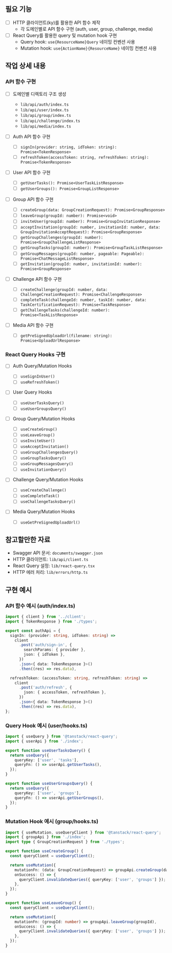 ## 필요 기능

- [ ] HTTP 클라이언트(ky)를 활용한 API 함수 제작
  - 각 도메인별로 API 함수 구현 (auth, user, group, challenge, media)
- [ ] React Query를 활용한 query 및 mutation hook 구현
  - Query hook: `use{ResourceName}Query` 네이밍 컨벤션 사용
  - Mutation hook: `use{ActionName}{ResourceName}` 네이밍 컨벤션 사용

## 작업 상세 내용

### API 함수 구현

- [ ] 도메인별 디렉토리 구조 생성

  - `lib/api/auth/index.ts`
  - `lib/api/user/index.ts`
  - `lib/api/group/index.ts`
  - `lib/api/challenge/index.ts`
  - `lib/api/media/index.ts`

- [ ] Auth API 함수 구현

  - [ ] `signIn(provider: string, idToken: string): Promise<TokenResponse>`
  - [ ] `refreshToken(accessToken: string, refreshToken: string): Promise<TokenResponse>`

- [ ] User API 함수 구현

  - [ ] `getUserTasks(): Promise<UserTaskListResponse>`
  - [ ] `getUserGroups(): Promise<GroupListResponse>`

- [ ] Group API 함수 구현

  - [ ] `createGroup(data: GroupCreationRequest): Promise<GroupResponse>`
  - [ ] `leaveGroup(groupId: number): Promise<void>`
  - [ ] `inviteUser(groupId: number): Promise<GroupInvitationResponse>`
  - [ ] `acceptInvitation(groupId: number, invitationId: number, data: GroupInvitationAcceptRequest): Promise<GroupResponse>`
  - [ ] `getGroupChallenges(groupId: number): Promise<GroupChallengeListResponse>`
  - [ ] `getGroupTasks(groupId: number): Promise<GroupTaskListResponse>`
  - [ ] `getGroupMessages(groupId: number, pageable: Pageable): Promise<ChatMessageListResponse>`
  - [ ] `getInvitation(groupId: number, invitationId: number): Promise<GroupResponse>`

- [ ] Challenge API 함수 구현

  - [ ] `createChallenge(groupId: number, data: ChallengeCreationRequest): Promise<ChallengeResponse>`
  - [ ] `completeTask(challengeId: number, taskId: number, data: TaskCertificationRequest): Promise<TaskResponse>`
  - [ ] `getChallengeTasks(challengeId: number): Promise<TaskListResponse>`

- [ ] Media API 함수 구현
  - [ ] `getPreSignedUploadUrl(filename: string): Promise<UploadUrlResponse>`

### React Query Hooks 구현

- [ ] Auth Query/Mutation Hooks

  - [ ] `useSignInUser()`
  - [ ] `useRefreshToken()`

- [ ] User Query Hooks

  - [ ] `useUserTasksQuery()`
  - [ ] `useUserGroupsQuery()`

- [ ] Group Query/Mutation Hooks

  - [ ] `useCreateGroup()`
  - [ ] `useLeaveGroup()`
  - [ ] `useInviteUser()`
  - [ ] `useAcceptInvitation()`
  - [ ] `useGroupChallengesQuery()`
  - [ ] `useGroupTasksQuery()`
  - [ ] `useGroupMessagesQuery()`
  - [ ] `useInvitationQuery()`

- [ ] Challenge Query/Mutation Hooks

  - [ ] `useCreateChallenge()`
  - [ ] `useCompleteTask()`
  - [ ] `useChallengeTasksQuery()`

- [ ] Media Query/Mutation Hooks
  - [ ] `useGetPreSignedUploadUrl()`

## 참고할만한 자료

- Swagger API 문서: `documents/swagger.json`
- HTTP 클라이언트: `lib/api/client.ts`
- React Query 설정: `lib/react-query.tsx`
- HTTP 에러 처리: `lib/errors/http.ts`

## 구현 예시

### API 함수 예시 (auth/index.ts)

```typescript
import { client } from '../client';
import { TokenResponse } from './types';

export const authApi = {
  signIn: (provider: string, idToken: string) =>
    client
      .post('auth/sign-in', {
        searchParams: { provider },
        json: { idToken },
      })
      .json<{ data: TokenResponse }>()
      .then((res) => res.data),

  refreshToken: (accessToken: string, refreshToken: string) =>
    client
      .post('auth/refresh', {
        json: { accessToken, refreshToken },
      })
      .json<{ data: TokenResponse }>()
      .then((res) => res.data),
};
```

### Query Hook 예시 (user/hooks.ts)

```typescript
import { useQuery } from '@tanstack/react-query';
import { userApi } from './index';

export function useUserTasksQuery() {
  return useQuery({
    queryKey: ['user', 'tasks'],
    queryFn: () => userApi.getUserTasks(),
  });
}

export function useUserGroupsQuery() {
  return useQuery({
    queryKey: ['user', 'groups'],
    queryFn: () => userApi.getUserGroups(),
  });
}
```

### Mutation Hook 예시 (group/hooks.ts)

```typescript
import { useMutation, useQueryClient } from '@tanstack/react-query';
import { groupApi } from './index';
import type { GroupCreationRequest } from './types';

export function useCreateGroup() {
  const queryClient = useQueryClient();

  return useMutation({
    mutationFn: (data: GroupCreationRequest) => groupApi.createGroup(data),
    onSuccess: () => {
      queryClient.invalidateQueries({ queryKey: ['user', 'groups'] });
    },
  });
}

export function useLeaveGroup() {
  const queryClient = useQueryClient();

  return useMutation({
    mutationFn: (groupId: number) => groupApi.leaveGroup(groupId),
    onSuccess: () => {
      queryClient.invalidateQueries({ queryKey: ['user', 'groups'] });
    },
  });
}
```
